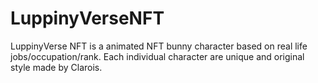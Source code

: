 # LuppinyVerseNFT
LuppinyVerse NFT is a animated NFT bunny character based on real life jobs/occupation/rank. Each individual character are unique and original style made by Clarois.
